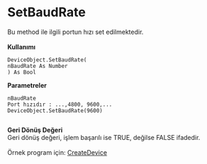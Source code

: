 # SetBaudRate

Bu method ile ilgili portun hızı set edilmektedir.\
\
**Kullanımı**

```
DeviceObject.SetBaudRate(
nBaudRate As Number
) As Bool
```

**Parametreler**

```
nBaudRate 
Port hızıdır : ...,4800, 9600,...
DeviceObject.SetBaudRate(9600)


```

**Geri Dönüş Değeri**\
Geri dönüş değeri, işlem başarılı ise TRUE, değilse FALSE ifadedir.\
\
Örnek program için: [CreateDevice](../fonksiyonlar/createdevice.md)
